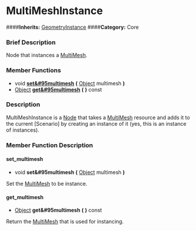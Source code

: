 #  MultiMeshInstance  
####**Inherits:** [GeometryInstance](class_geometryinstance)
####**Category:** Core

###  Brief Description  
Node that instances a [MultiMesh](class_multimesh).

###  Member Functions 
  * void  **[set&#95multimesh](#set_multimesh)**  **(** [Object](class_object) multimesh  **)**
  * [Object](class_object)  **[get&#95multimesh](#get_multimesh)**  **(** **)** const

###  Description  
MultiMeshInstance is a [Node](class_node) that takes a [MultiMesh](class_multimesh) resource and adds it to the current [Scenario] by creating an instance of it (yes, this is an instance of instances).

###  Member Function Description  

#### <a name="set_multimesh">set_multimesh</a>
  * void  **set&#95multimesh**  **(** [Object](class_object) multimesh  **)**

Set the [MultiMesh](class_multimesh) to be instance.

#### <a name="get_multimesh">get_multimesh</a>
  * [Object](class_object)  **get&#95multimesh**  **(** **)** const

Return the [MultiMesh](class_multimesh) that is used for instancing.
